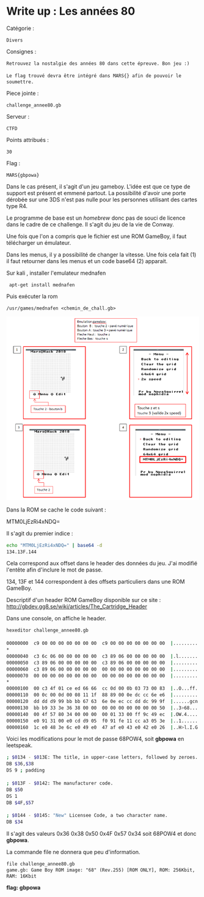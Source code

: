 # Write up : Les années 80 #



Catégorie :

```
Divers
```

Consignes : 

```
Retrouvez la nostalgie des années 80 dans cette épreuve. Bon jeu :)

Le flag trouvé devra être intégré dans MARS{} afin de pouvoir le soumettre.

```

Piece jointe :

```
challenge_annee80.gb
```

Serveur :

```
CTFD
```

Points attribués :

```
30
```

Flag :  

```
MARS{gbpowa}
```

Dans le cas présent, il s'agit d'un jeu gameboy. L'idée est que ce type de support est présent et emmené partout. La possibilité d'avoir une porte dérobée sur une 3DS n'est pas nulle pour les personnes utilisant des cartes type R4.

Le programme de base est un *homebrew* donc pas de souci de licence dans le cadre de ce challenge. Il s'agit du jeu de la vie de Conway.

Une fois que l'on a compris que le fichier est une ROM GameBoy, il faut télécharger un émulateur.

Dans les menus, il y a possibilité de changer la vitesse. Une fois cela fait (1) il faut retourner dans les menus et un code base64 (2) apparait.

Sur kali , installer l'emulateur mednafen

```
 apt-get install mednafen
```

Puis exécuter la rom

```
/usr/games/mednafen <chemin_de_chall.gb>
```

![](Les_annees_80-images/gameboy_les_années_80.png)

Dans la ROM se cache le code suivant :

MTM0LjEzRi4xNDQ=

Il s'agit du premier indice :

````bash
echo "MTM0LjEzRi4xNDQ=" | base64 -d
134.13F.144
````

Cela correspond aux offset dans le header des données du jeu. J'ai modifié l'entête afin d'inclure le mot de passe.

134, 13F et 144 correspondent à des offsets particuliers dans une ROM GameBoy.

Descriptif d'un header ROM GameBoy disponible sur ce site : http://gbdev.gg8.se/wiki/articles/The_Cartridge_Header

Dans une console, on affiche le header.

````bash
hexeditor challenge_annee80.gb 

00000000  c9 00 00 00 00 00 00 00  c9 00 00 00 00 00 00 00  |................|
*
00000040  c3 6c 06 00 00 00 00 00  c3 89 06 00 00 00 00 00  |.l..............|
00000050  c3 89 06 00 00 00 00 00  c3 89 06 00 00 00 00 00  |................|
00000060  c3 89 06 00 00 00 00 00  00 00 00 00 00 00 00 00  |................|
00000070  00 00 00 00 00 00 00 00  00 00 00 00 00 00 00 00  |................|
*
00000100  00 c3 4f 01 ce ed 66 66  cc 0d 00 0b 03 73 00 83  |..O...ff.....s..|
00000110  00 0c 00 0d 00 08 11 1f  88 89 00 0e dc cc 6e e6  |..............n.|
00000120  dd dd d9 99 bb bb 67 63  6e 0e ec cc dd dc 99 9f  |......gcn.......|
00000130  bb b9 33 3e 36 38 00 00  00 00 00 00 00 00 00 50  |..3>68.........P|
00000140  00 4f 57 80 34 00 00 00  00 01 33 00 ff 9c 49 ec  |.OW.4.....3...I.|
00000150  e0 91 31 00 e0 cd d9 05  f0 91 fe 11 cc a3 05 3e  |..1............>|
00000160  1c e0 48 3e 6c e0 49 e0  47 af e0 43 e0 42 e0 26  |..H>l.I.G..C.B.&|
````

Voici les modifications pour le mot de passe 68POW4, soit **gbpowa** en leetspeak.

````bash
; $0134 - $013E: The title, in upper-case letters, followed by zeroes.
DB $36,$38
DS 9 ; padding

; $013F - $0142: The manufacturer code. 
DB $50
DS 1
DB $4F,$57

; $0144 - $0145: "New" Licensee Code, a two character name.
DB $34
````

Il s'agit des valeurs 0x36 0x38 0x50 0x4F 0x57 0x34 soit 68POW4 et donc **gbpowa**.

La commande file ne donnera que peu d'information.

````
file challenge_annee80.gb
game.gb: Game Boy ROM image: "68" (Rev.255) [ROM ONLY], ROM: 256Kbit, RAM: 16Kbit
````

**flag: gbpowa**